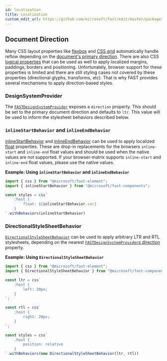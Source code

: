 ```yaml
---
id: localization
title: Localization
custom_edit_url: https://github.com/microsoft/fast/edit/master/packages/web-components/fast-components/docs/design/localization.md
---
```


## Document Direction
Many CSS layout properties like [flexbox](https://developer.mozilla.org/en-US/docs/Web/CSS/CSS_Flexible_Box_Layout/Basic_Concepts_of_Flexbox) and [CSS grid](https://developer.mozilla.org/en-US/docs/Web/CSS/CSS_Grid_Layout/Basic_Concepts_of_Grid_Layout) automatically handle reflow depending on the [document's primary direction](https://www.w3.org/International/questions/qa-html-dir). There are also CSS [logical properties](https://developer.mozilla.org/en-US/docs/Web/CSS/CSS_Logical_Properties/Basic_concepts) that can be used as well to apply localized margins, paddings, borders and positioning. Unfortunately, browser support for these properties is limited and there are still styling cases not covered by these properties (directional glyphs, transforms, etc). That is why FAST provides several mechanisms to apply direction-based styles.

### DesignSystemProvider
The [`FASTDesignSystemProvider`](/docs/api/fast-components-msft.fastdesignsystemprovider/) exposes a `direction` property. This should be set to the primary document direction and defaults to `ltr`. This value will be used to inform the stylesheet behaviors described below.

### `inlineStartBehavior` and `inlineEndBehavior`
[inlineStartBehavior](/docs/api/fast-components-msft.inlinestartbehavior/) and [inlineEndBehavior](/docs/api/fast-components-msft.inlineendbehavior/) can be used to apply localized [float](https://developer.mozilla.org/en-US/docs/Web/CSS/float) properties. These are drop-in replacements for the browsers `inline-start` and `inline-end` float values and should be used when the native values are not supported. If your browser-matrix supports `inline-start` and `inline-end` float values, please use the native values.

**Example: Using `inlineStartBehavior` and `inlineEndBehavior`**
```ts
import { css } from "@microsoft/fast-element";
import { inlineStartBehavior } from "@microsoft/fast-components";

const styles = css`
    :host {
        float: ${inlineStartBehavior.var}
    }
`.withBehaviors(inlineStartBehavior)
```

### DirectionalStyleSheetBehavior
[`DirectionalStyleSheetBehavior`](/docs/api/fast-foundation.directionalstylesheetbehavior/) can be used to apply arbitrary LTR and RTL stylesheets, depending on the nearest [`FASTDesignSystemProvider`s direction](/docs/api/fast-components-msft.fastdesignsystemprovider.direction/) property.

**Example: Using `DirectionalStyleSheetBehavior`**
```ts
import { css } from "@microsoft/fast-element";
import { DirectionalStyleSheetBehavior } from "@microsoft/fast-components";

const ltr = css`
    :host {
        left: 20px;
    }
`;

const rtl = css`
    :host {
        right: 20px;
    }
`;

const styles = css`
    .host {
        position: relative
    }
`.withBehaviors(new DirectionalStyleSheetBehavior(ltr, rtl))
```
